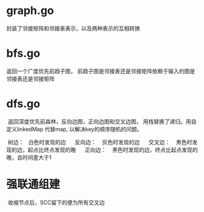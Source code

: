 # graph.go
  
  封装了邻接矩阵和邻接表表示，以及两种表示的互相转换
  
# bfs.go
  
  返回一个广度优先前趋子图， 前趋子图是邻接表还是邻接矩阵依赖于输入的图是邻接表还是邻接矩阵
  
# dfs.go
  返回深度优先前森林，反向边图，正向边图和交叉边图， 用栈替换了递归。用自定义linkedMap 代替map, 以解决key的顺序随机的问题。
  
  树边：
    白色时发现的边
    
  反向边：
    灰色时发现的边
    
  交叉边：
    黑色时发现的边，起点比终点发现的晚
    
  正向边：
    黑色时发现的边，终点比起点发现的晚，且时间差大于1

# 强联通组建

  收缩节点后，SCC留下的便为所有交叉边
